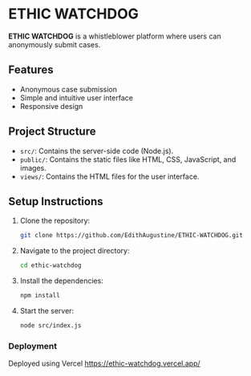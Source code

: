 # ETHIC WATCHDOG

**ETHIC WATCHDOG** is a whistleblower platform where users can anonymously submit cases.

## Features
- Anonymous case submission
- Simple and intuitive user interface
- Responsive design

## Project Structure
- `src/`: Contains the server-side code (Node.js).
- `public/`: Contains the static files like HTML, CSS, JavaScript, and images.
- `views/`: Contains the HTML files for the user interface.

## Setup Instructions
1. Clone the repository:
   ```bash
   git clone https://github.com/EdithAugustine/ETHIC-WATCHDOG.git

2. Navigate to the project directory:
   ```bash
   cd ethic-watchdog

3. Install the dependencies:
   ```bash
   npm install

4. Start the server:
   ```bash
   node src/index.js

### Deployment
Deployed using Vercel  https://ethic-watchdog.vercel.app/ 
